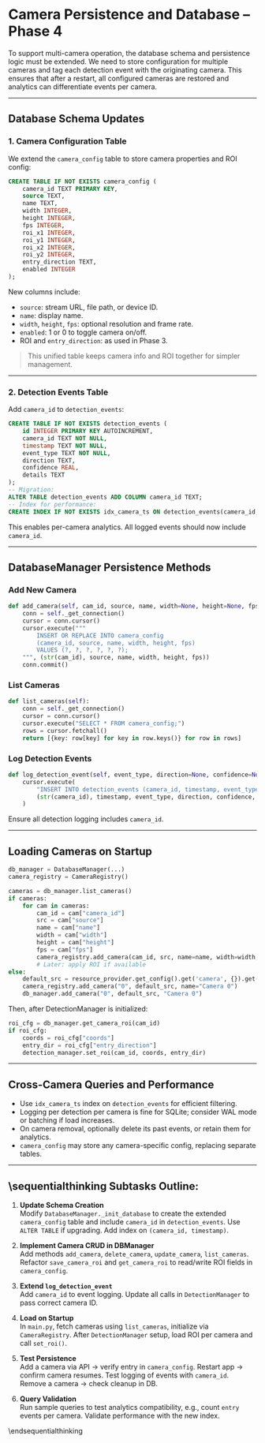 # Camera Persistence and Database – Phase 4

To support multi-camera operation, the database schema and persistence logic must be extended. We need to store configuration for multiple cameras and tag each detection event with the originating camera. This ensures that after a restart, all configured cameras are restored and analytics can differentiate events per camera.

---

## Database Schema Updates

### 1. Camera Configuration Table

We extend the `camera_config` table to store camera properties and ROI config:

```sql
CREATE TABLE IF NOT EXISTS camera_config (
    camera_id TEXT PRIMARY KEY,
    source TEXT,
    name TEXT,
    width INTEGER,
    height INTEGER,
    fps INTEGER,
    roi_x1 INTEGER,
    roi_y1 INTEGER,
    roi_x2 INTEGER,
    roi_y2 INTEGER,
    entry_direction TEXT,
    enabled INTEGER
);
```

New columns include:

- `source`: stream URL, file path, or device ID.
- `name`: display name.
- `width`, `height`, `fps`: optional resolution and frame rate.
- `enabled`: 1 or 0 to toggle camera on/off.
- ROI and `entry_direction`: as used in Phase 3.

> This unified table keeps camera info and ROI together for simpler management.

---

### 2. Detection Events Table

Add `camera_id` to `detection_events`:

```sql
CREATE TABLE IF NOT EXISTS detection_events (
    id INTEGER PRIMARY KEY AUTOINCREMENT,
    camera_id TEXT NOT NULL,
    timestamp TEXT NOT NULL,
    event_type TEXT NOT NULL,
    direction TEXT,
    confidence REAL,
    details TEXT
);
-- Migration:
ALTER TABLE detection_events ADD COLUMN camera_id TEXT;
-- Index for performance:
CREATE INDEX IF NOT EXISTS idx_camera_ts ON detection_events(camera_id, timestamp);
```

This enables per-camera analytics. All logged events should now include `camera_id`.

---

## DatabaseManager Persistence Methods

### Add New Camera

```python
def add_camera(self, cam_id, source, name, width=None, height=None, fps=None):
    conn = self._get_connection()
    cursor = conn.cursor()
    cursor.execute("""
        INSERT OR REPLACE INTO camera_config 
        (camera_id, source, name, width, height, fps) 
        VALUES (?, ?, ?, ?, ?, ?);
    """, (str(cam_id), source, name, width, height, fps))
    conn.commit()
```

### List Cameras

```python
def list_cameras(self):
    conn = self._get_connection()
    cursor = conn.cursor()
    cursor.execute("SELECT * FROM camera_config;")
    rows = cursor.fetchall()
    return [{key: row[key] for key in row.keys()} for row in rows]
```

### Log Detection Events

```python
def log_detection_event(self, event_type, direction=None, confidence=None, details=None, camera_id="0"):
    cursor.execute(
        "INSERT INTO detection_events (camera_id, timestamp, event_type, direction, confidence, details) VALUES (?, ?, ?, ?, ?, ?)",
        (str(camera_id), timestamp, event_type, direction, confidence, details)
    )
```

Ensure all detection logging includes `camera_id`.

---

## Loading Cameras on Startup

```python
db_manager = DatabaseManager(...)
camera_registry = CameraRegistry()

cameras = db_manager.list_cameras()
if cameras:
    for cam in cameras:
        cam_id = cam["camera_id"]
        src = cam["source"]
        name = cam["name"]
        width = cam["width"]
        height = cam["height"]
        fps = cam["fps"]
        camera_registry.add_camera(cam_id, src, name=name, width=width, height=height, fps=fps)
        # Later: apply ROI if available
else:
    default_src = resource_provider.get_config().get('camera', {}).get('device_id', 0)
    camera_registry.add_camera("0", default_src, name="Camera 0")
    db_manager.add_camera("0", default_src, "Camera 0")
```

Then, after DetectionManager is initialized:

```python
roi_cfg = db_manager.get_camera_roi(cam_id)
if roi_cfg:
    coords = roi_cfg["coords"]
    entry_dir = roi_cfg["entry_direction"]
    detection_manager.set_roi(cam_id, coords, entry_dir)
```

---

## Cross-Camera Queries and Performance

- Use `idx_camera_ts` index on `detection_events` for efficient filtering.
- Logging per detection per camera is fine for SQLite; consider WAL mode or batching if load increases.
- On camera removal, optionally delete its past events, or retain them for analytics.
- `camera_config` may store any camera-specific config, replacing separate tables.

---

## \sequentialthinking Subtasks Outline:

1. **Update Schema Creation**  
   Modify `DatabaseManager._init_database` to create the extended `camera_config` table and include `camera_id` in `detection_events`. Use `ALTER TABLE` if upgrading. Add index on `(camera_id, timestamp)`.

2. **Implement Camera CRUD in DBManager**  
   Add methods `add_camera`, `delete_camera`, `update_camera`, `list_cameras`. Refactor `save_camera_roi` and `get_camera_roi` to read/write ROI fields in `camera_config`.

3. **Extend `log_detection_event`**  
   Add `camera_id` to event logging. Update all calls in `DetectionManager` to pass correct camera ID.

4. **Load on Startup**  
   In `main.py`, fetch cameras using `list_cameras`, initialize via `CameraRegistry`. After `DetectionManager` setup, load ROI per camera and call `set_roi()`.

5. **Test Persistence**  
   Add a camera via API → verify entry in `camera_config`. Restart app → confirm camera resumes. Test logging of events with `camera_id`. Remove a camera → check cleanup in DB.

6. **Query Validation**  
   Run sample queries to test analytics compatibility, e.g., count `entry` events per camera. Validate performance with the new index.

\endsequentialthinking
